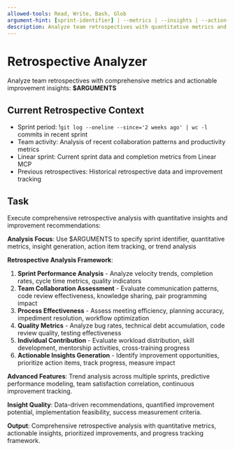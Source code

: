 ```yaml
---
allowed-tools: Read, Write, Bash, Glob
argument-hint: [sprint-identifier] | --metrics | --insights | --action-items | --trends
description: Analyze team retrospectives with quantitative metrics and actionable insights generation
---
```


# Retrospective Analyzer

Analyze team retrospectives with comprehensive metrics and actionable improvement insights: **$ARGUMENTS**

## Current Retrospective Context

- Sprint period: !`git log --oneline --since='2 weeks ago' | wc -l` commits in recent sprint
- Team activity: Analysis of recent collaboration patterns and productivity metrics
- Linear sprint: Current sprint data and completion metrics from Linear MCP
- Previous retrospectives: Historical retrospective data and improvement tracking

## Task

Execute comprehensive retrospective analysis with quantitative insights and improvement recommendations:

**Analysis Focus**: Use $ARGUMENTS to specify sprint identifier, quantitative metrics, insight generation, action item tracking, or trend analysis

**Retrospective Analysis Framework**:
1. **Sprint Performance Analysis** - Analyze velocity trends, completion rates, cycle time metrics, quality indicators
2. **Team Collaboration Assessment** - Evaluate communication patterns, code review effectiveness, knowledge sharing, pair programming impact
3. **Process Effectiveness** - Assess meeting efficiency, planning accuracy, impediment resolution, workflow optimization
4. **Quality Metrics** - Analyze bug rates, technical debt accumulation, code review quality, testing effectiveness
5. **Individual Contribution** - Evaluate workload distribution, skill development, mentorship activities, cross-training progress
6. **Actionable Insights Generation** - Identify improvement opportunities, prioritize action items, track progress, measure impact

**Advanced Features**: Trend analysis across multiple sprints, predictive performance modeling, team satisfaction correlation, continuous improvement tracking.

**Insight Quality**: Data-driven recommendations, quantified improvement potential, implementation feasibility, success measurement criteria.

**Output**: Comprehensive retrospective analysis with quantitative metrics, actionable insights, prioritized improvements, and progress tracking framework.